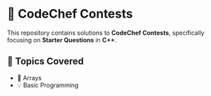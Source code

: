 # 🚀 CodeChef Contests  
This repository contains solutions to **CodeChef Contests**, specifically focusing on **Starter Questions** in **C++**.  

## 📌 Topics Covered  
- 📝 Arrays  
- 💡 Basic Programming  
